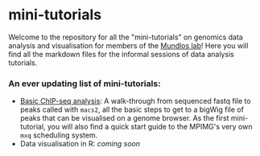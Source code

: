 # mini-tutorials
Welcome to the repository for all the "mini-tutorials" on genomics data analysis and visualisation for members of the [Mundlos lab](https://www.molgen.mpg.de/Development-and-Disease)! Here you will find all the markdown files for the informal sessions of data analysis tutorials.

### An ever updating list of mini-tutorials:
- [Basic ChIP-seq analysis](https://github.com/AnnaAMonaco/mini-tutorials/blob/main/basic-ChIP-analysis.md): A walk-through from sequenced fastq file to peaks called with `macs2`, all the basic steps to get to a bigWig file of peaks that can be visualised on a genome browser. As the first mini-tutorial, you will also find a quick start guide to the MPIMG's very own `mxq` scheduling system.
- Data visualisation in R: *coming soon*
